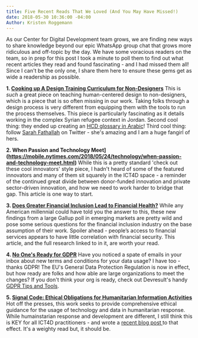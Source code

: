 ```yaml
---
title: Five Recent Reads That We Loved (And You May Have Missed!)
date: 2018-05-30 10:36:00 -04:00
Author: Kristen Roggemann
---
```


As our Center for Digital Development team grows, we are finding new ways to share knowledge beyond our epic WhatsApp group chat that grows more ridiculous and off-topic by the day. We have some voracious readers on the team, so in prep for this post I took a minute to poll them to find out what recent articles they read and found fascinating - and I had missed them all! Since I can't be the only one, I share them here to ensure these gems get as wide a readership as possible.

<!--more-->

**1. [Cooking up A Design Training Curriculum for Non-Designers](https://medium.com/air-bel/cooking-up-a-design-training-curriculum-for-non-designers-dd6f9c648df0)** This is *such* a great piece on teaching human-centered design to non-designers, which is a piece that is so often missing in our work. Taking folks through a design process is very different from equipping them with the tools to run the process themselves. This piece is particularly fascinating as it details working in the complex Syrian refugee context in Jordan. Second cool thing: they ended up creating an [HCD glossary in Arabic](https://sites.google.com/view/mahali/glossary-%D9%85%D8%B9%D8%AC%D9%85?authuser=0)! Third cool thing: follow [Sarah Fathallah](https://twitter.com/SFath) on Twitter - she's amazing and I am a huge fangirl of hers.

**2. When Passion and Technology Meet](https://mobile.nytimes.com/2018/05/24/technology/when-passion-and-technology-meet.html)** While this is a pretty standard 'check out these cool innovators' style piece, I hadn't heard of some of the featured innovators and many of them sit squarely in the ICT4D space - a reminder of the continued great divide between donor-funded innovation and private sector-driven innovation, and how we need to work harder to bridge that gap. This article is one way to start.

**3. [Does Greater Financial Inclusion Lead to Financial Health?](https://nextbillion.net/does-greater-inclusion-lead-to-financial-health/)** While any American millennial could have told you the answer to this, these new findings from a large Gallup poll in emerging markets are pretty wild and pose some serious questions for the financial inclusion industry on the base assumption of their work. Spoiler ahead - people’s access to financial services appears to have little correlation with financial security. This article, and the full research linked to in it, are worth your read.

**4. [No One's Ready for GDPR](https://www.theverge.com/2018/5/22/17378688/gdpr-general-data-protection-regulation-eu)** Have you noticed a spate of emails in your inbox about new terms and conditions for your data usage? I have too - thanks GDPR! The EU's General Data Protection Regulation is now in effect, but how ready are folks and how able are large organizations to meet the changes? If you don't think your org is ready, check out Devresult's handy [GDPR Tips and Tools](http://help.devresults.com/help/gdpr-tips-and-tools).

**5. [Signal Code: Ethical Obligations for Humanitarian Information Activities](https://hhi.harvard.edu/publications/signal-code-ethical-obligations-humanitarian-information-activities)** Hot off the presses, this work seeks to provide comprehensive ethical guidance for the usage of technology and data in humanitarian response. While humainstarian response and development are different, I still think this is KEY for all ICT4D practitioners - and wrote a [recent blog post ](https://dai-global-digital.com/a-do-no-harm-framework-for-ict4d-inspiration-from-switchpoint-2018.html)to that effect. It's a weighty read but, it should be.

